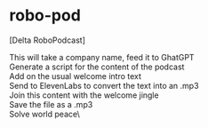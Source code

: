 # robo-pod
[Delta RoboPodcast]  

This will take a company name, feed it to GhatGPT\
Generate a script for the content of the podcast\
Add on the usual welcome intro text\
Send to ElevenLabs to convert the text into an .mp3\
Join this content with the welcome jingle\
Save the file as a .mp3\
Solve world peace\
